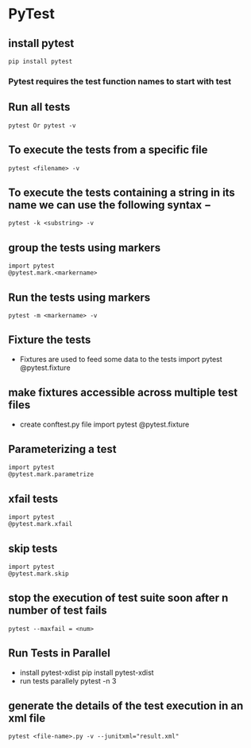 # PyTest

## install pytest
    pip install pytest

### Pytest requires the test function names to start with test

## Run all tests
    pytest Or pytest -v

## To execute the tests from a specific file
    pytest <filename> -v

## To execute the tests containing a string in its name we can use the following syntax −
    pytest -k <substring> -v

## group the tests using markers
    import pytest
    @pytest.mark.<markername>

## Run the tests using markers
    pytest -m <markername> -v

## Fixture the tests
* Fixtures are used to feed some data to the tests
    import pytest
    @pytest.fixture

## make fixtures accessible across multiple test files
* create conftest.py file
    import pytest
    @pytest.fixture

## Parameterizing a test 
    import pytest
    @pytest.mark.parametrize

## xfail tests 
    import pytest
    @pytest.mark.xfail

## skip tests
    import pytest
    @pytest.mark.skip

## stop the execution of test suite soon after n number of test fails
    pytest --maxfail = <num>

## Run Tests in Parallel
* install pytest-xdist
    pip install pytest-xdist
* run tests parallely
    pytest -n 3

## generate the details of the test execution in an xml file
    pytest <file-name>.py -v --junitxml="result.xml"
